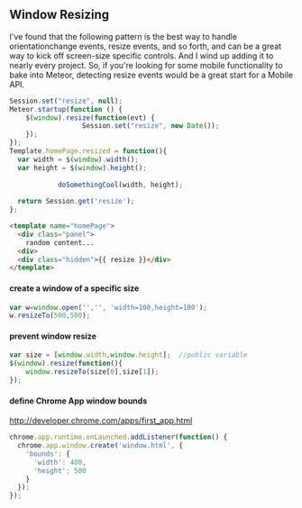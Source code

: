 ## Window Resizing

I've found that the following pattern is the best way to handle orientationchange events, resize events, and so forth, and can be a great way to kick off screen-size specific controls.  And I wind up adding it to nearly every project.  So, if you're looking for some mobile functionality to bake into Meteor, detecting resize events would be a great start for a Mobile API.   
````js
Session.set("resize", null); 
Meteor.startup(function () {
    $(window).resize(function(evt) {
                  Session.set("resize", new Date());
    });
});
Template.homePage.resized = function(){
  var width = $(window).width();
  var height = $(window).height();
  
            doSomethingCool(width, height);
 
  return Session.get('resize');
}; 
````


````html
<template name="homePage">
  <div class="panel">
    random content... 
  <div> 
  <div class="hidden">{{ resize }}</div>
</template>
````


#### create a window of a specific size  
````js
var w=window.open('','', 'width=100,height=100');
w.resizeTo(500,500);
````

#### prevent window resize
````js
var size = [window.width,window.height];  //public variable
$(window).resize(function(){
    window.resizeTo(size[0],size[1]);
});
````

#### define Chrome App window bounds
http://developer.chrome.com/apps/first_app.html

````js
chrome.app.runtime.onLaunched.addListener(function() {
  chrome.app.window.create('window.html', {
    'bounds': {
      'width': 400,
      'height': 500
    }
  });
});
````
